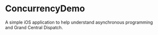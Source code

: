 # ConcurrencyDemo
A simple iOS application to help understand asynchronous programming and Grand Central Dispatch.
